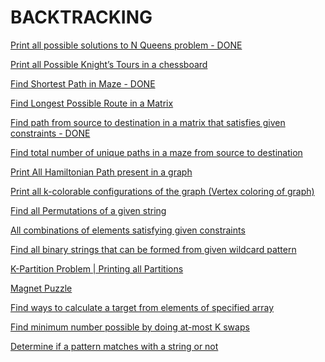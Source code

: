# BACKTRACKING

[Print all possible solutions to N Queens problem - DONE
](http://www.techiedelight.com/print-possible-solutions-n-queens-problem/)

[Print all Possible Knight’s Tours in a chessboard
](http://www.techiedelight.com/print-possible-knights-tours-chessboard/)

[Find Shortest Path in Maze - DONE
](http://www.techiedelight.com/find-shortest-path-in-maze/)

[Find Longest Possible Route in a Matrix
](http://www.techiedelight.com/find-longest-possible-route-matrix/)

[Find path from source to destination in a matrix that satisfies given constraints - DONE
](http://www.techiedelight.com/find-path-source-destination-matrix-satisfies-given-constraints/)

[Find total number of unique paths in a maze from source to destination
](http://www.techiedelight.com/find-total-number-unique-paths-maze-source-destination/)

[Print All Hamiltonian Path present in a graph
](http://www.techiedelight.com/print-all-hamiltonian-path-present-in-a-graph/)

[Print all k-colorable configurations of the graph (Vertex coloring of graph)
](http://www.techiedelight.com/print-k-colorable-configurations-graph-vertex-coloring-graph/)

[Find all Permutations of a given string
](http://www.techiedelight.com/find-permutations-given-string/)

[All combinations of elements satisfying given constraints
](http://www.techiedelight.com/find-combinations-of-elements-satisfies-given-constraints/)

[Find all binary strings that can be formed from given wildcard pattern
](http://www.techiedelight.com/find-binary-strings-can-formed-given-wildcard-pattern/)

[K-Partition Problem | Printing all Partitions
](http://www.techiedelight.com/k-partition-problem-print-all-subsets/)

[Magnet Puzzle
](http://www.techiedelight.com/magnet-puzzle/)

[Find ways to calculate a target from elements of specified array
](http://www.techiedelight.com/find-ways-calculate-target-elements-array/)

[Find minimum number possible by doing at-most K swaps
](http://www.techiedelight.com/find-minimum-number-possible-k-swaps/)

[Determine if a pattern matches with a string or not](http://www.techiedelight.com/determine-pattern-matches-string-not/)

